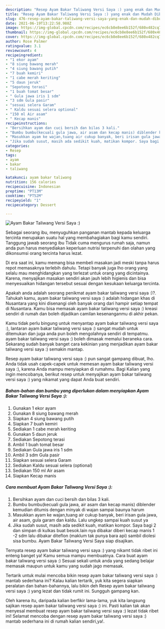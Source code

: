 ```yaml
---
description: "Resep Ayam Bakar Taliwang Versi Saya :) yang enak dan Mudah Dibuat"
title: "Resep Ayam Bakar Taliwang Versi Saya :) yang enak dan Mudah Dibuat"
slug: 476-resep-ayam-bakar-taliwang-versi-saya-yang-enak-dan-mudah-dibuat
date: 2021-06-19T13:22:58.988Z
image: https://img-global.cpcdn.com/recipes/ec6cb8e8ee6b152f/680x482cq70/ayam-bakar-taliwang-versi-saya-foto-resep-utama.jpg
thumbnail: https://img-global.cpcdn.com/recipes/ec6cb8e8ee6b152f/680x482cq70/ayam-bakar-taliwang-versi-saya-foto-resep-utama.jpg
cover: https://img-global.cpcdn.com/recipes/ec6cb8e8ee6b152f/680x482cq70/ayam-bakar-taliwang-versi-saya-foto-resep-utama.jpg
author: Rose Palmer
ratingvalue: 3.1
reviewcount: 4
recipeingredient:
- "1 ekor ayam"
- "8 siung bawang merah"
- "4 siung bawang putih"
- "7 buah kemiri"
- "1 cabe merah keriting"
- "5 daun jeruk"
- "Sepotong terasi"
- "1 buah tomat besar"
- " Gula jawa iris 1 sdm"
- "3 sdm Gula pasir"
- "sesuai selera Garam"
- " Kaldu sesuai selera optional"
- "150 ml Air asam"
- " Kecap manis"
recipeinstructions:
- "Bersihkan ayam dan cuci bersih dan bilas 3 kali."
- "Bumbu bumbu(kecuali gula jawa, air asam dan kecap manis) diblender kemudian ditumis dengan minyak di wajan sampai baunya harum"
- "Masukkan ayam ke wajan,tuang air cukup banyak, beri irisan gula jawa, air asam, gula garam dan kaldu. Lalu ungkep sampai kuah susut ya"
- "Jika sudah susut, masih ada sedikit kuah, matikan kompor. Saya bagi 2 dan simpan di kulkas buat besok.lain nya dibakar diberi kecap manis 1 -2 sdm lalu dibakar diteflon (maklum tak punya bara api) sambil diolesi sisa bumbu. Ayam Bakar Taliwang Versi Saya siap disajikan."
categories:
- Resep
tags:
- ayam
- bakar
- taliwang

katakunci: ayam bakar taliwang 
nutrition: 156 calories
recipecuisine: Indonesian
preptime: "PT13M"
cooktime: "PT52M"
recipeyield: "1"
recipecategory: Dessert

---
```



![Ayam Bakar Taliwang Versi Saya :)](https://img-global.cpcdn.com/recipes/ec6cb8e8ee6b152f/680x482cq70/ayam-bakar-taliwang-versi-saya-foto-resep-utama.jpg)

Sebagai seorang ibu, menyuguhkan panganan mantab kepada keluarga tercinta merupakan suatu hal yang membahagiakan bagi kamu sendiri. Tanggung jawab seorang ibu Tidak cuma mengurus rumah saja, namun anda pun harus menyediakan keperluan nutrisi terpenuhi dan olahan yang dikonsumsi orang tercinta harus lezat.

Di era  saat ini, kamu memang bisa membeli masakan jadi meski tanpa harus repot memasaknya terlebih dahulu. Tetapi banyak juga lho orang yang selalu mau menghidangkan yang terlezat untuk orang yang dicintainya. Karena, menyajikan masakan sendiri akan jauh lebih higienis dan bisa menyesuaikan hidangan tersebut sesuai dengan kesukaan keluarga tercinta. 



Apakah anda adalah seorang penikmat ayam bakar taliwang versi saya :)?. Tahukah kamu, ayam bakar taliwang versi saya :) adalah hidangan khas di Nusantara yang kini disenangi oleh banyak orang dari hampir setiap tempat di Nusantara. Kamu bisa memasak ayam bakar taliwang versi saya :) kreasi sendiri di rumah dan boleh dijadikan camilan kesenanganmu di akhir pekan.

Kamu tidak perlu bingung untuk menyantap ayam bakar taliwang versi saya :), lantaran ayam bakar taliwang versi saya :) sangat mudah untuk ditemukan dan juga anda pun boleh mengolahnya sendiri di tempatmu. ayam bakar taliwang versi saya :) boleh dimasak memalui beraneka cara. Sekarang sudah banyak banget cara kekinian yang menjadikan ayam bakar taliwang versi saya :) semakin mantap.

Resep ayam bakar taliwang versi saya :) pun sangat gampang dibuat, lho. Anda tidak usah capek-capek untuk memesan ayam bakar taliwang versi saya :), karena Anda mampu menyiapkan di rumahmu. Bagi Kalian yang ingin mencobanya, berikut resep untuk menyajikan ayam bakar taliwang versi saya :) yang nikamat yang dapat Anda buat sendiri.

<!--inarticleads1-->

##### Bahan-bahan dan bumbu yang diperlukan dalam menyiapkan Ayam Bakar Taliwang Versi Saya :):

1. Gunakan 1 ekor ayam
1. Gunakan 8 siung bawang merah
1. Siapkan 4 siung bawang putih
1. Siapkan 7 buah kemiri
1. Sediakan 1 cabe merah keriting
1. Gunakan 5 daun jeruk
1. Sediakan Sepotong terasi
1. Ambil 1 buah tomat besar
1. Sediakan  Gula jawa iris 1 sdm
1. Ambil 3 sdm Gula pasir
1. Siapkan sesuai selera Garam
1. Sediakan  Kaldu sesuai selera (optional)
1. Sediakan 150 ml Air asam
1. Siapkan  Kecap manis




<!--inarticleads2-->

##### Cara membuat Ayam Bakar Taliwang Versi Saya :):

1. Bersihkan ayam dan cuci bersih dan bilas 3 kali.
1. Bumbu bumbu(kecuali gula jawa, air asam dan kecap manis) diblender kemudian ditumis dengan minyak di wajan sampai baunya harum
1. Masukkan ayam ke wajan,tuang air cukup banyak, beri irisan gula jawa, air asam, gula garam dan kaldu. Lalu ungkep sampai kuah susut ya
1. Jika sudah susut, masih ada sedikit kuah, matikan kompor. Saya bagi 2 dan simpan di kulkas buat besok.lain nya dibakar diberi kecap manis 1 -2 sdm lalu dibakar diteflon (maklum tak punya bara api) sambil diolesi sisa bumbu. Ayam Bakar Taliwang Versi Saya siap disajikan.




Ternyata resep ayam bakar taliwang versi saya :) yang nikamt tidak ribet ini enteng banget ya! Kamu semua mampu membuatnya. Cara buat ayam bakar taliwang versi saya :) Sesuai sekali untuk anda yang sedang belajar memasak maupun untuk kamu yang sudah jago memasak.

Tertarik untuk mulai mencoba bikin resep ayam bakar taliwang versi saya :) mantab sederhana ini? Kalau kalian tertarik, yuk kita segera siapkan peralatan dan bahan-bahannya, lalu bikin deh Resep ayam bakar taliwang versi saya :) yang lezat dan tidak rumit ini. Sungguh gampang kan. 

Oleh karena itu, daripada kalian berfikir lama-lama, yuk kita langsung sajikan resep ayam bakar taliwang versi saya :) ini. Pasti kalian tak akan menyesal membuat resep ayam bakar taliwang versi saya :) lezat tidak ribet ini! Selamat mencoba dengan resep ayam bakar taliwang versi saya :) mantab sederhana ini di rumah kalian sendiri,ya!.

